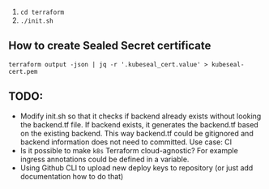 1. `cd terraform`
2. `./init.sh`

## How to create Sealed Secret certificate

```
terraform output -json | jq -r '.kubeseal_cert.value' > kubeseal-cert.pem
```

## TODO:

- Modify init.sh so that it checks if backend already exists without looking the backend.tf file. If backend exists, it generates the backend.tf based on the existing backend. This way backend.tf could be gitignored and backend information does not need to committed. Use case: CI
- Is it possible to make `k8s` Terraform cloud-agnostic? For example ingress annotations could be defined in a variable.
- Using Github CLI to upload new deploy keys to repository (or just add documentation how to do that)
